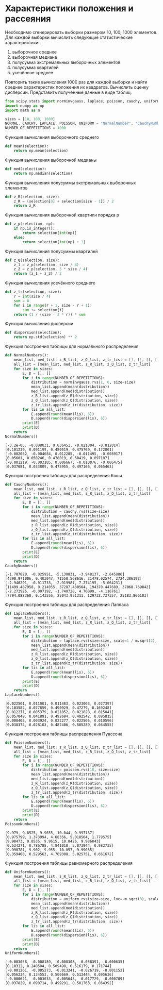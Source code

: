 # Характеристики положения и рассеяния

Необходимо сгенерировать выборки размером 10, 100, 1000 элементов. Для каждой выборки вычислить следующие статистические характеристики:

1. выборочное среднее
2. выборочная медиана
3. полусумма экстремальных выборочных элементов
4. полусумма квартилей
5. усечённое среднее

Повторить такие вычисления 1000 раз для каждой выборки и найти среднее характеристик положения их квадратов. Вычислить оценку дисперсии. Представить полученные данные в виде таблиц.


```python
from scipy.stats import norminvgauss, laplace, poisson, cauchy, uniform
import numpy as np
import math as m
```


```python
sizes = [10, 100, 1000]
NORMAL, CAUCHY, LAPLACE, POISSON, UNIFORM = "NormalNumber", "CauchyNumber", "LaplaceNumber", "PoissonNumber", "UniformNumber"
NUMBER_OF_REPETITIONS = 1000
```

Функция вычисления выборочного среднего


```python
def mean(selection):
    return np.mean(selection)
```

Функция вычисления выборочной медианы


```python
def med(selection):
    return np.median(selection)
```

Функция вычисления полусуммы экстремальных выборочных элементов


```python
def z_R(selection, size):
    z_R = (selection[0] + selection[size - 1]) / 2
    return z_R
```

Функция вычисления выборочной квартили порядка р


```python
def z_p(selection, np):
    if np.is_integer():
        return selection[int(np)]
    else:
        return selection[int(np) + 1]
```

Функция вычисления полусуммы квартилей


```python
def z_Q(selection, size):
    z_1 = z_p(selection, size / 4)
    z_2 = z_p(selection, 3 * size / 4)
    return (z_1 + z_2) / 2
```

Функция вычисления усечённого среднего


```python
def z_tr(selection, size):
    r = int(size / 4)
    sum = 0
    for i in range(r + 1, size - r + 1):
        sum += selection[i]
    return (1 / (size - 2 * r)) * sum 
```

Функция вычисления дисперсии


```python
def dispersion(selection):
    return np.std(selection) ** 2 
```

Функция построения таблицы для нормального распределения


```python
def NormalNumbers():
    mean_list, med_list, z_R_list, z_Q_list, z_tr_list = [], [], [], [], []
    all_list = [mean_list, med_list, z_R_list, z_Q_list, z_tr_list]
    for size in sizes:
        E, D = [], []    
        for i in range(NUMBER_OF_REPETITIONS):
            distribution = norminvgauss.rvs(1, 0, size=size)
            mean_list.append(mean(distribution))
            med_list.append(med(distribution))
            z_R_list.append(z_R(distribution, size))
            z_Q_list.append(z_Q(distribution, size))
            z_tr_list.append(z_tr(distribution, size))
        for lis in all_list:
            E.append(round(mean(lis), 6))
            D.append(round(dispersion(lis), 6))
        print(E)
        print(D)
    return
NormalNumbers()
```

    [-3.2e-05, -0.008031, 0.036451, -0.021004, -0.012014]
    [0.101239, 0.091199, 0.480519, 0.475769, 0.172801]
    [-0.002052, -0.004684, 0.012205, -0.011495, -0.008917]
    [0.05601, 0.050246, 0.478019, 0.50419, 0.097187]
    [-0.001219, -0.003105, 0.006667, -0.010076, -0.006475]
    [0.037681, 0.033809, 0.475955, 0.497166, 0.065463]
    

Функция построения таблицы для распределения Коши


```python
def CauchyNumbers():
    mean_list, med_list, z_R_list, z_Q_list, z_tr_list = [], [], [], [], []
    all_list = [mean_list, med_list, z_R_list, z_Q_list, z_tr_list]
    for size in sizes:
        E, D = [], []    
        for i in range(NUMBER_OF_REPETITIONS):
            distribution = cauchy.rvs(size=size)
            mean_list.append(mean(distribution))
            med_list.append(med(distribution))
            z_R_list.append(z_R(distribution, size))
            z_Q_list.append(z_Q(distribution, size))
            z_tr_list.append(z_tr(distribution, size))
        for lis in all_list:
            E.append(round(mean(lis), 6))
            D.append(round(dispersion(lis), 6))
        print(E)
        print(D)
    return
CauchyNumbers()
```

    [-1.787828, -0.025951, -5.130831, -3.948137, -2.645886]
    [4390.971006, 0.403047, 71558.568616, 21478.02574, 2724.386192]
    [-2.946291, -0.011733, -2.919987, 7.274195, -5.064231]
    [11499.487958, 0.214055, 37287.430564, 194370.447689, 37068.769842]
    [-2.272925, -0.007192, -1.740728, 4.70099, -4.116761]
    [7794.088368, 0.143556, 25043.951311, 129732.737357, 25183.866103]
    

Функция построения таблицы для распределения Лапласа


```python
def LaplaceNumbers():
    mean_list, med_list, z_R_list, z_Q_list, z_tr_list = [], [], [], [], []
    all_list = [mean_list, med_list, z_R_list, z_Q_list, z_tr_list]
    for size in sizes:
        E, D = [], []    
        for i in range(NUMBER_OF_REPETITIONS):
            distribution = laplace.rvs(size=size, scale=1 / m.sqrt(2), loc=0)
            mean_list.append(mean(distribution))
            med_list.append(med(distribution))
            z_R_list.append(z_R(distribution, size))
            z_Q_list.append(z_Q(distribution, size))
            z_tr_list.append(z_tr(distribution, size))
        for lis in all_list:
            E.append(round(mean(lis), 6))
            D.append(round(dispersion(lis), 6))
        print(E)
        print(D)
    return
LaplaceNumbers()
```

    [0.022501, 0.011001, 0.011483, 0.023003, 0.027397]
    [0.103582, 0.077859, 0.490929, 0.47279, 0.169248]
    [0.012271, 0.005379, 0.021852, 0.021828, 0.015041]
    [0.057048, 0.041891, 0.492694, 0.492542, 0.095815]
    [0.008403, 0.003924, 0.022277, 0.022505, 0.010596]
    [0.038374, 0.028103, 0.487406, 0.505289, 0.064555]
    

Функция построения таблицы распределения Пуассона


```python
def PoissonNumbers():
    mean_list, med_list, z_R_list, z_Q_list, z_tr_list = [], [], [], [], []
    all_list = [mean_list, med_list, z_R_list, z_Q_list, z_tr_list]
    for size in sizes:
        E, D = [], []    
        for i in range(NUMBER_OF_REPETITIONS):
            distribution = poisson.rvs(10, size=size)
            mean_list.append(mean(distribution))
            med_list.append(med(distribution))
            z_R_list.append(z_R(distribution, size))
            z_Q_list.append(z_Q(distribution, size))
            z_tr_list.append(z_tr(distribution, size))
        for lis in all_list:
            E.append(round(mean(lis), 6))
            D.append(round(dispersion(lis), 6))
        print(E)
        print(D)
    return
PoissonNumbers()
```

    [9.979, 9.8525, 9.9655, 10.044, 9.997167]
    [0.975799, 1.373994, 4.68356, 5.018564, 1.779575]
    [9.98473, 9.8535, 9.9615, 10.0425, 9.986043]
    [0.534271, 0.786788, 4.841018, 5.073944, 0.982735]
    [9.990781, 9.902, 9.955, 10.057, 9.99035]
    [0.359408, 0.529563, 4.769308, 5.025751, 0.661672]
    

Функция построения таблицы равномерного распределения


```python
def UniformNumbers():
    mean_list, med_list, z_R_list, z_Q_list, z_tr_list = [], [], [], [], []
    all_list = [mean_list, med_list, z_R_list, z_Q_list, z_tr_list]
    for size in sizes:
        E, D = [], []    
        for i in range(NUMBER_OF_REPETITIONS):
            distribution = uniform.rvs(size=size, loc=-m.sqrt(3), scale=2 * m.sqrt(3))
            mean_list.append(mean(distribution))
            med_list.append(med(distribution))
            z_R_list.append(z_R(distribution, size))
            z_Q_list.append(z_Q(distribution, size))
            z_tr_list.append(z_tr(distribution, size))
        for lis in all_list:
            E.append(round(mean(lis), 6))
            D.append(round(dispersion(lis), 6))
        print(E)
        print(D)
    return
UniformNumbers()
```

    [-0.003058, -0.008189, -0.008308, -0.058391, -0.000635]
    [0.10312, 0.240584, 0.509498, 0.516179, 0.171744]
    [-0.001261, -0.005273, -0.013241, -0.026719, -0.001152]
    [0.056234, 0.134553, 0.506669, 0.513444, 0.095636]
    [-0.000621, -0.003033, -0.005643, -0.017729, -0.000709]
    [0.037829, 0.090714, 0.499291, 0.501763, 0.064392]
    
